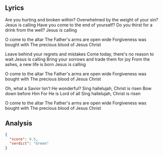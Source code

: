 ## Lyrics

Are you hurting and broken within?
Overwhelmed by the weight of your sin?
Jesus is calling
Have you come to the end of yourself?
Do you thirst for a drink from the well?
Jesus is calling

O come to the altar
The Father's arms are open wide
Forgiveness was bought with
The precious blood of Jesus Christ

Leave behind your regrets and mistakes
Come today, there's no reason to wait
Jesus is calling
Bring your sorrows and trade them for joy
From the ashes, a new life is born
Jesus is calling

O come to the altar
The Father's arms are open wide
Forgiveness was bought with
The precious blood of Jesus Christ

Oh, what a Savior
Isn't He wonderful?
Sing hallelujah, Christ is risen
Bow down before Him
For He is Lord of all
Sing hallelujah, Christ is risen

O come to the altar
The Father's arms are open wide
Forgiveness was bought with
The precious blood of Jesus Christ

## Analysis

```json
{
  "score": 9.5,
  "verdict": "Green"
}
```

